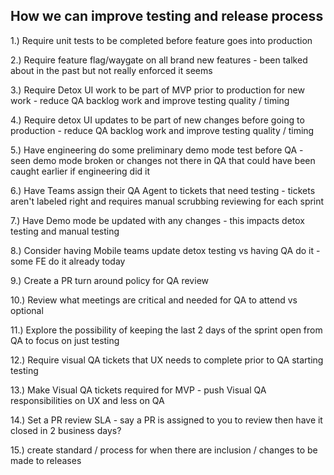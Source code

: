 ## How we can improve testing and release process
  1.) Require unit tests to be completed before feature goes into production
  
  2.) Require feature flag/waygate on all brand new features - been talked about in the past but not really enforced it seems 
  
  3.) Require Detox UI work to be part of MVP prior to production for new work - reduce QA backlog work and improve testing quality / timing 
  
  4.) Require detox UI updates to be part of new changes before going to production - reduce QA backlog work and improve testing quality / timing 
  
  5.) Have engineering do some preliminary demo mode test before QA - seen demo mode broken or changes not there in QA that could have been caught earlier if engineering did it 
  
  6.) Have Teams assign their QA Agent to tickets that need testing - tickets aren't labeled right and requires manual scrubbing reviewing for each sprint 
  
  7.) Have Demo mode be updated with any changes - this impacts detox testing and manual testing 
  
  8.) Consider having Mobile teams update detox testing vs having QA do it - some FE do it already today 
  
  9.) Create a PR turn around policy for QA review 
  
  10.) Review what meetings are critical and needed for QA to attend vs optional 
  
  11.) Explore the possibility of keeping the last 2 days of the sprint open from QA to focus on just testing 

  12.) Require visual QA tickets that UX needs to complete prior to QA starting testing 

  13.) Make Visual QA tickets required for MVP - push Visual QA responsibilities on UX and less on QA 

  14.) Set a PR review SLA - say a PR is assigned to you to review then have it closed in 2 business days? 

  15.) create standard / process for when there are inclusion / changes to be made to releases 
